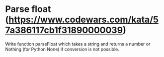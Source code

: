 # Parse float (https://www.codewars.com/kata/57a386117cb1f31890000039)

Write function parseFloat which takes a string and returns a number or Nothing (for Python None) if conversion is not possible.
